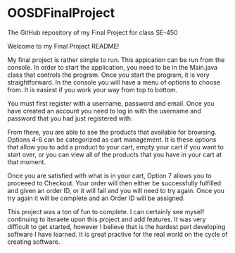 # OOSDFinalProject
The GitHub repository of my Final Project for class SE-450

Welcome to my Final Project README!

My final project is rather simple to run. This appication can be run from the console. In order to start the application, you need to be in the Main.java class that controls the program. Once you start the program, it is very straightforward. In the console you will have a menu of options to choose from. It is easiest if you work your way from top to bottom.

You must first register with a username, password and email. Once you have created an account you need to log in with the username and password that you had just registered with.

From there, you are able to see the products that available for browsing. Options 4-6 can be categorized as cart management. It is these options that allow you to add a product to your cart, empty your cart if you want to start over, or you can view all of the products that you have in your cart at that moment.

Once you are satisfied with what is in your cart, Option 7 allows you to proceeed to Checkout. Your order will then either be successfully fulfilled and given an order ID, or it will fail and you will need to try again. Once you try again it will be complete and an Order ID will be assigned.

This project was a ton of fun to complete. I can certainly see myself continuing to iteraete upon this project and add features. It was very difficult to get started, however I believe that is the hardest part developing software I have learned. It is great practive for the real world on the cycle of creating software.

